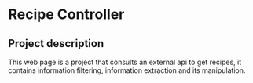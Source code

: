 # Recipe Controller

## Project description
This web page is a project that consults an external api to get recipes, it contains information filtering, information extraction and its manipulation.
